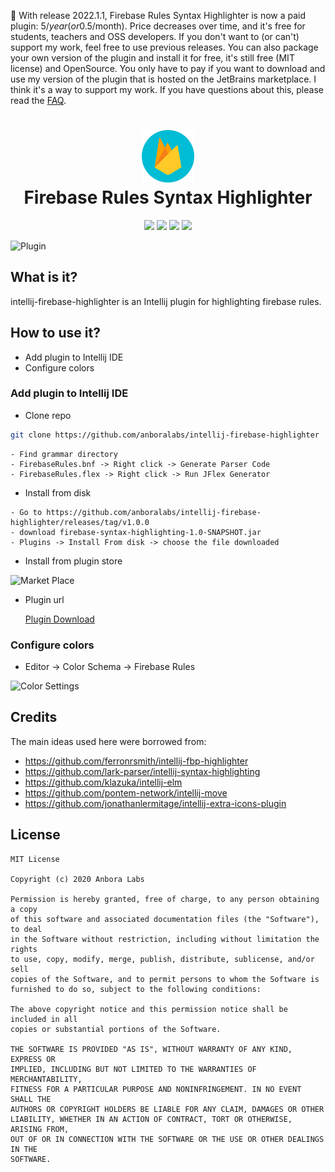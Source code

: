 :rocket: With release 2022.1.1, Firebase Rules Syntax Highlighter is now a paid plugin: 5$/year (or 0.5$/month). Price decreases over time, and it's free for students, teachers and OSS developers. If you don't want to (or can't) support my work, feel free to use previous releases. You can also package your own version of the plugin and install it for free, it's still free (MIT license) and OpenSource. You only have to pay if you want to download and use my version of the plugin that is hosted on the JetBrains marketplace. I think it's a way to support my work. If you have questions about this, please read the [FAQ](./FAQ.md).

<h1 align="center">
    <a href="https://plugins.jetbrains.com/plugin/15189-firebase-rules-syntax-highlighter">
      <img src="./src/main/resources/META-INF/pluginIcon.svg" width="84" height="84" alt="logo"/>
    </a><br/>
    Firebase Rules Syntax Highlighter
</h1>

<p align="center">
    <a href="https://plugins.jetbrains.com/plugin/11058-extra-icons"><img src="https://img.shields.io/jetbrains/plugin/v/15189-firebase-rules-syntax-highlighter.svg"/></a>
    <a href="https://plugins.jetbrains.com/plugin/11058-extra-icons"><img src="https://img.shields.io/jetbrains/plugin/d/15189-firebase-rules-syntax-highlighter.svg"/></a>
    <a href="https://github.com/anboralabs/intellij-firebase-highlighter/blob/master/LICENSE.txt"><img src="https://img.shields.io/github/license/anboralabs/intellij-firebase-highlighter"/></a>
    <a href="https://github.com/anboralabs/intellij-firebase-highlighter/stargazers"><img src="https://img.shields.io/github/stars/anboralabs/intellij-firebase-highlighter"/></a><br>
</p>

![Plugin](/images/highlighted.png)

## What is it?

intellij-firebase-highlighter is an Intellij plugin for highlighting firebase
rules.

## How to use it?

- Add plugin to Intellij IDE
- Configure colors

### Add plugin to Intellij IDE

- Clone repo

```sh
git clone https://github.com/anboralabs/intellij-firebase-highlighter
```

```
- Find grammar directory
- FirebaseRules.bnf -> Right click -> Generate Parser Code
- FirebaseRules.flex -> Right click -> Run JFlex Generator
```

- Install from disk

```
- Go to https://github.com/anboralabs/intellij-firebase-highlighter/releases/tag/v1.0.0
- download firebase-syntax-highlighting-1.0-SNAPSHOT.jar
- Plugins -> Install From disk -> choose the file downloaded
```

- Install from plugin store

![Market Place](/images/market_place.png)

- Plugin url

  [Plugin Download](https://plugins.jetbrains.com/plugin/15189-firebase-rules-syntax-highlighter)

### Configure colors

- Editor -> Color Schema -> Firebase Rules

![Color Settings](/images/color_settings.png)

## Credits

The main ideas used here were borrowed from:

- https://github.com/ferronrsmith/intellij-fbp-highlighter
- https://github.com/lark-parser/intellij-syntax-highlighting
- https://github.com/klazuka/intellij-elm
- https://github.com/pontem-network/intellij-move
- https://github.com/jonathanlermitage/intellij-extra-icons-plugin

## License

```
MIT License

Copyright (c) 2020 Anbora Labs

Permission is hereby granted, free of charge, to any person obtaining a copy
of this software and associated documentation files (the "Software"), to deal
in the Software without restriction, including without limitation the rights
to use, copy, modify, merge, publish, distribute, sublicense, and/or sell
copies of the Software, and to permit persons to whom the Software is
furnished to do so, subject to the following conditions:

The above copyright notice and this permission notice shall be included in all
copies or substantial portions of the Software.

THE SOFTWARE IS PROVIDED "AS IS", WITHOUT WARRANTY OF ANY KIND, EXPRESS OR
IMPLIED, INCLUDING BUT NOT LIMITED TO THE WARRANTIES OF MERCHANTABILITY,
FITNESS FOR A PARTICULAR PURPOSE AND NONINFRINGEMENT. IN NO EVENT SHALL THE
AUTHORS OR COPYRIGHT HOLDERS BE LIABLE FOR ANY CLAIM, DAMAGES OR OTHER
LIABILITY, WHETHER IN AN ACTION OF CONTRACT, TORT OR OTHERWISE, ARISING FROM,
OUT OF OR IN CONNECTION WITH THE SOFTWARE OR THE USE OR OTHER DEALINGS IN THE
SOFTWARE.
```
